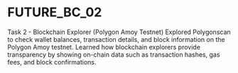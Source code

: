 # FUTURE_BC_02
Task 2 - Blockchain Explorer (Polygon Amoy Testnet) Explored Polygonscan to check wallet balances, transaction details, and block information on the Polygon Amoy testnet. Learned how blockchain explorers provide transparency by showing on-chain data such as transaction hashes, gas fees, and block confirmations.
